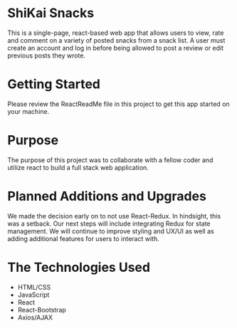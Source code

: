 # ShiKai Snacks


This is a single-page, react-based web app that allows users to view, rate and comment on a variety of posted snacks 
from a snack list. A user must create an account and log in before being allowed to post a review or edit previous posts they wrote.


# Getting Started

Please review the ReactReadMe file in this project to get this app started on your machine.

# Purpose

The purpose of this project was to collaborate with a fellow coder and utilize react to build a full stack web application. 

# Planned Additions and Upgrades

We made the decision early on to not use React-Redux. In hindsight, this was a setback. Our next steps will include integrating Redux for state management.
We will continue to improve styling and UX/UI as well as adding additional features for users to interact with.

# The Technologies Used

* HTML/CSS
* JavaScript
* React
* React-Bootstrap
* Axios/AJAX
